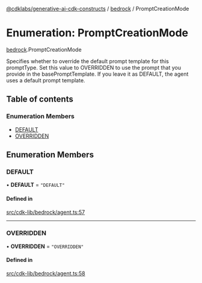 [@cdklabs/generative-ai-cdk-constructs](../README.md) / [bedrock](../modules/bedrock.md) / PromptCreationMode

# Enumeration: PromptCreationMode

[bedrock](../modules/bedrock.md).PromptCreationMode

Specifies whether to override the default prompt template for this
promptType. Set this value to OVERRIDDEN to use the prompt that you
provide in the basePromptTemplate. If you leave it as DEFAULT, the agent
uses a default prompt template.

## Table of contents

### Enumeration Members

- [DEFAULT](bedrock.PromptCreationMode.md#default)
- [OVERRIDDEN](bedrock.PromptCreationMode.md#overridden)

## Enumeration Members

### DEFAULT

• **DEFAULT** = ``"DEFAULT"``

#### Defined in

[src/cdk-lib/bedrock/agent.ts:57](https://github.com/jstrunk/generative-ai-cdk-constructs/blob/29ef990/src/cdk-lib/bedrock/agent.ts#L57)

___

### OVERRIDDEN

• **OVERRIDDEN** = ``"OVERRIDDEN"``

#### Defined in

[src/cdk-lib/bedrock/agent.ts:58](https://github.com/jstrunk/generative-ai-cdk-constructs/blob/29ef990/src/cdk-lib/bedrock/agent.ts#L58)
